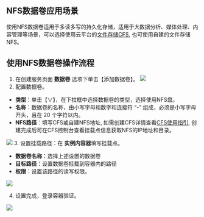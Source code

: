 ## NFS数据卷应用场景
使用NFS数据卷适用于多读多写的持久化存储，适用于大数据分析、媒体处理、内容管理等场景，可以选择使用云平台的[文件存储CFS](https://cloud.tencent.com/document/product/582/9127), 也可使用自建的文件存储NFS。

## 使用NFS数据卷操作流程
1. 在创建服务页面 **数据卷** 选项下单击【添加数据卷】。
![][createVolume]
2. 配置数据卷。
 - **类型**：单击【∨】，在下拉框中选择数据卷的类型，选择使用NFS盘。
 - **名称**：数据卷的名称，由小写字母和数字和连接符 “-” 组成，必须是小写字母开头，且在 20 个字符以内。
 - **NFS路径**：填写CFS或自建NFS地址, 如需创建CFS详情查看[CFS使用指引](https://cloud.tencent.com/document/product/457/10910), 创建完成后可在CFS控制台查看挂载点信息获取NFS的IP地址和目录。
 
 ![][setVolumeConfig]
3. 设置挂载路径：在 **实例内容器**填写挂载点。
 - **数据卷名称**：选择上述设置的数据卷
 - **目标路径**：设置数据卷挂载到容器内的路径
 - **权限**：设置该路径的读写权限。

 ![][setVolumeMountPath]

4. 设置完成，登录容器验证。

  ![][verification]

[createVolume]:https://mc.qcloudimg.com/static/img/0286498ec3ada210c6c01f9ef8ca7b52/image.png
[setVolumeConfig]:https://mc.qcloudimg.com/static/img/366d4f7229e12327308f36cfa88cf537/%7B3CDF6473-D03E-4AF7-BEE6-C87CDD70FACD%7D.png
[setVolumeMountPath]:https://mc.qcloudimg.com/static/img/3547f641ae9b6882c4bc9cead42f2b05/%7B8F01ACF0-6408-4EFB-A2B3-D1EE8A56EA6C%7D.png
[verification]:https://mc.qcloudimg.com/static/img/1770f6809fd201f1bcf1ec85dddd3c2b/%7BDF572259-79C1-4879-9121-F33A66F002BD%7D.png

